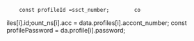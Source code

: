         const profileId =ssct_number;        co   
iles[i].id;ount_ns[i].acc = data.profiles[i].accont_number;
        const profilePassword = da.profile[i].password;   
